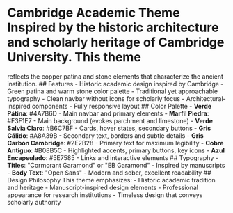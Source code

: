 # Cambridge Academic Theme Inspired by the historic architecture and scholarly heritage of Cambridge University. This theme
reflects the copper patina and stone elements that characterize the ancient institution. ## Features - Historic academic design
inspired by Cambridge - Green patina and warm stone color palette - Traditional yet approachable typography - Clean navbar
without icons for scholarly focus - Architectural-inspired components - Fully responsive layout ## Color Palette - **Verde
Pátina**: #4A7B6D - Main navbar and primary elements - **Marfil Piedra**: #F3F1E7 - Main background (evokes parchment and
limestone) - **Verde Salvia Claro**: #B6C7BF - Cards, hover states, secondary buttons - **Gris Cálido**: #A8A39B - Secondary
text, borders and subtle details - **Gris Carbón Cambridge**: #2E2B28 - Primary text for maximum legibility - **Cobre
Antiguo**: #B08B5C - Highlighted accents, primary buttons, key icons - **Azul Encapsulado**: #5E7585 - Links and interactive
elements ## Typography - **Titles**: "Cormorant Garamond" or "EB Garamond" - Inspired by manuscripts - **Body Text**: "Open
Sans" - Modern and sober, excellent readability ## Design Philosophy This theme emphasizes: - Historic academic tradition and
heritage - Manuscript-inspired design elements - Professional appearance for research institutions - Timeless design that
conveys scholarly authority
